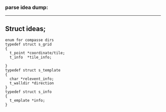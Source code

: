 



### parse idea dump:

----------------------

## Struct ideas;

```
enum for compasse dirs
typedef struct s_grid
{
  t_point *coordinate/tile;
  t_info  *tile_info;
  
}
typedef struct s_template
{
  char *relevent_info;
  t_walldir *direction
}
typedef struct s_info
{
  t_emplate *info;
}

```
